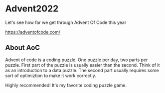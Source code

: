 # Advent2022

Let's see how far we get through Advent Of Code this year

https://adventofcode.com/

## About AoC
Advent of code is a coding puzzle. One puzzle per day, two parts per puzzle. 
First part of the puzzle is usually easier than the second. Think of it as an introduction to a data puzzle.
The second part usually requires some sort of optimiztion to make it work correctly.

Highly recommended! It's my favorite coding puzzle game.
